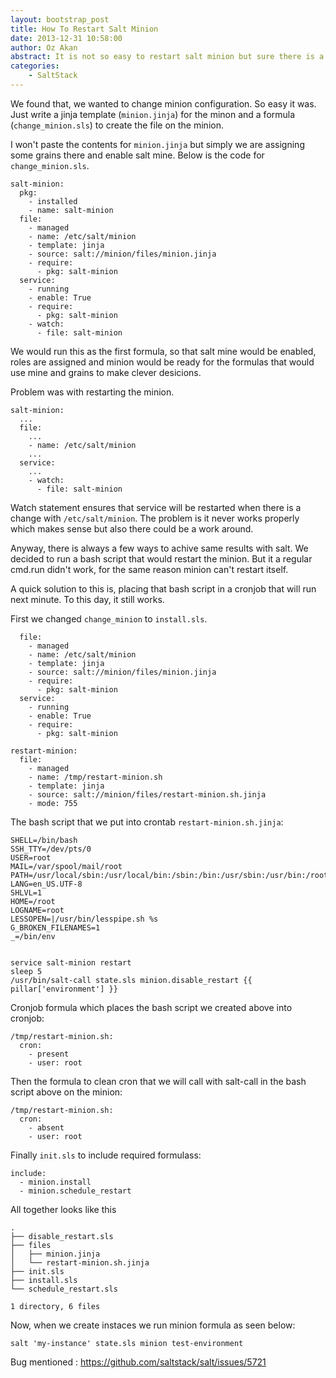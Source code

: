 ```yaml
---
layout: bootstrap_post
title: How To Restart Salt Minion
date: 2013-12-31 10:58:00
author: Oz Akan
abstract: It is not so easy to restart salt minion but sure there is a way.
categories:
    - SaltStack
---
```

We found that, we wanted to change minion configuration. So easy it was. Just write a jinja template (```minion.jinja```) for the minon and a formula (```change_minion.sls```) to create the file on the minion.

I won't paste the contents for ```minion.jinja``` but simply we are assigning some grains there and enable salt mine. Below is the code for ```change_minion.sls```.

```
salt-minion:
  pkg:
    - installed
    - name: salt-minion
  file:
    - managed
    - name: /etc/salt/minion
    - template: jinja
    - source: salt://minion/files/minion.jinja
    - require:
      - pkg: salt-minion
  service:
    - running
    - enable: True
    - require:
      - pkg: salt-minion
    - watch:
      - file: salt-minion
```

We would run this as the first formula, so that salt mine would be enabled, roles are assigned and minion would be ready for the formulas that would use mine and grains to make clever desicions.

Problem was with restarting the minion.

```
salt-minion:
  ...
  file:
    ...
    - name: /etc/salt/minion
    ...
  service:
    ...
    - watch:
      - file: salt-minion
```

Watch statement ensures that service will be restarted when there is a change with ```/etc/salt/minion```. The problem is it never works properly which makes sense but also there could be a work around.

Anyway, there is always a few ways to achive same results with salt. We decided to run a bash script that would restart the minion. But it a regular cmd.run didn't work, for the same reason minion can't restart itself.

A quick solution to this is, placing that bash script in a cronjob that will run next minute. To this day, it still works.

First we changed ```change_minion``` to ```install.sls```.

```
  file:
    - managed
    - name: /etc/salt/minion
    - template: jinja
    - source: salt://minion/files/minion.jinja
    - require:
      - pkg: salt-minion
  service:
    - running
    - enable: True
    - require:
      - pkg: salt-minion

restart-minion:
  file:
    - managed
    - name: /tmp/restart-minion.sh
    - template: jinja
    - source: salt://minion/files/restart-minion.sh.jinja
    - mode: 755
```

The bash script that we put into crontab ```restart-minion.sh.jinja```:

```
SHELL=/bin/bash
SSH_TTY=/dev/pts/0
USER=root
MAIL=/var/spool/mail/root
PATH=/usr/local/sbin:/usr/local/bin:/sbin:/bin:/usr/sbin:/usr/bin:/root/bin
LANG=en_US.UTF-8
SHLVL=1
HOME=/root
LOGNAME=root
LESSOPEN=|/usr/bin/lesspipe.sh %s
G_BROKEN_FILENAMES=1
_=/bin/env


service salt-minion restart
sleep 5
/usr/bin/salt-call state.sls minion.disable_restart {{ pillar['environment'] }}
```

Cronjob formula which places the bash script we created above into cronjob:

```
/tmp/restart-minion.sh:
  cron:
    - present
    - user: root
```

Then the formula to clean cron that we will call with salt-call in the bash script above on the minion:

```
/tmp/restart-minion.sh:
  cron:
    - absent
    - user: root
```

Finally ``init.sls`` to include required formulass:

```
include:
  - minion.install
  - minion.schedule_restart
```

All together looks like this

```
.
├── disable_restart.sls
├── files
│   ├── minion.jinja
│   └── restart-minion.sh.jinja
├── init.sls
├── install.sls
└── schedule_restart.sls

1 directory, 6 files
```

Now, when we create instaces we run minion formula as seen below:
```
salt 'my-instance' state.sls minion test-environment
```

Bug mentioned : https://github.com/saltstack/salt/issues/5721